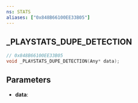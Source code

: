 ```yaml
---
ns: STATS
aliases: ["0x848B66100EE33B05"]
---
```

## _PLAYSTATS_DUPE_DETECTION

```c
// 0x848B66100EE33B05
void _PLAYSTATS_DUPE_DETECTION(Any* data);
```

## Parameters
* **data**:

